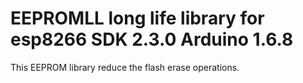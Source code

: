 # EEPROMLL long life library for esp8266 SDK 2.3.0 Arduino 1.6.8

This EEPROM library reduce the flash erase operations.
